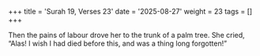 +++
title = 'Surah 19, Verses 23'
date = '2025-08-27'
weight = 23
tags = []
+++

Then the pains of labour drove her to the trunk of a palm tree. She cried, “Alas! I wish I had died before this, and was a thing long forgotten!”